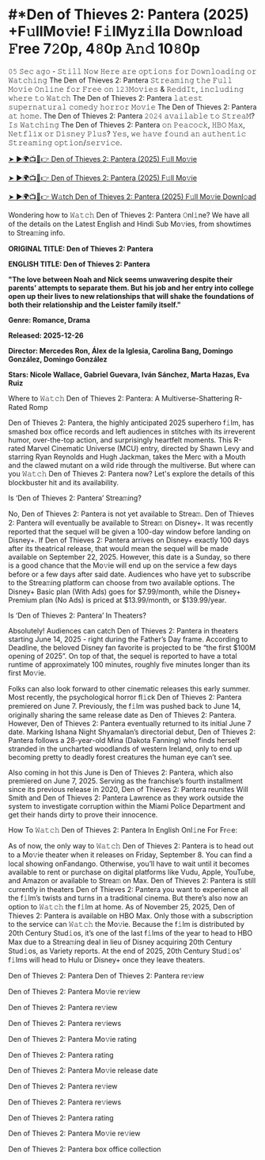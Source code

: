 # #*Den of Thieves 2: Pantera (2025) +F𝚞llMo𝚟ie! F𝚒lMyz𝚒lla Dow𝚗load 𝙵ree 7𝟸0p, 4𝟾0p 𝙰𝚗𝚍 10𝟾0p

𝟶𝟻 𝚂𝚎𝚌 𝚊𝚐𝚘 - 𝚂𝚝𝚒𝚕𝚕 𝙽𝚘𝚠 𝙷𝚎𝚛𝚎 𝚊𝚛𝚎 𝚘𝚙𝚝𝚒𝚘𝚗𝚜 𝚏𝚘𝚛 𝙳𝚘𝚠𝚗𝚕𝚘𝚊𝚍𝚒𝚗𝚐 𝚘𝚛 𝚆𝚊𝚝𝚌𝚑𝚒𝚗𝚐 The Den of Thieves 2: Pantera 𝚂𝚝𝚛𝚎𝚊𝚖𝚒𝚗𝚐 𝚝𝚑𝚎 𝙵𝚞𝚕𝚕 𝙼𝚘𝚟𝚒𝚎 𝙾𝚗𝚕𝚒𝚗𝚎 𝚏𝚘𝚛 𝙵𝚛𝚎𝚎 𝚘𝚗 𝟷𝟸𝟹𝙼𝚘𝚟𝚒𝚎𝚜 & 𝚁𝚎𝚍𝚍𝙸𝚝, 𝚒𝚗𝚌𝚕𝚞𝚍𝚒𝚗𝚐 𝚠𝚑𝚎𝚛𝚎 𝚝𝚘 𝚆𝚊𝚝𝚌𝚑 The Den of Thieves 2: Pantera 𝚕𝚊𝚝𝚎𝚜𝚝 𝚜𝚞𝚙𝚎𝚛𝚗𝚊𝚝𝚞𝚛𝚊𝚕 𝚌𝚘𝚖𝚎𝚍𝚢 𝚑𝚘𝚛𝚛𝚘𝚛 𝙼𝚘𝚟𝚒𝚎 The Den of Thieves 2: Pantera 𝚊𝚝 𝚑𝚘𝚖𝚎. The Den of Thieves 2: Pantera 𝟸𝟶𝟸𝟺 𝚊𝚟𝚊𝚒𝚕𝚊𝚋𝚕𝚎 𝚝𝚘 𝚂𝚝𝚛𝚎𝚊𝙼? 𝙸𝚜 𝚆𝚊𝚝𝚌𝚑𝚒𝚗𝚐 The Den of Thieves 2: Pantera 𝚘𝚗 𝙿𝚎𝚊𝚌𝚘𝚌𝚔, 𝙷𝙱𝙾 𝙼𝚊𝚡, 𝙽𝚎𝚝𝚏𝚕𝚒𝚡 𝚘𝚛 𝙳𝚒𝚜𝚗𝚎𝚢 𝙿𝚕𝚞𝚜? 𝚈𝚎𝚜, 𝚠𝚎 𝚑𝚊𝚟𝚎 𝚏𝚘𝚞𝚗𝚍 𝚊𝚗 𝚊𝚞𝚝𝚑𝚎𝚗𝚝𝚒𝚌 𝚂𝚝𝚛𝚎𝚊𝚖𝚒𝚗𝚐 𝚘𝚙𝚝𝚒𝚘𝚗/𝚜𝚎𝚛𝚟𝚒𝚌𝚎.

<a href="https://t.co/kO4IwzPDxh" rel="nofollow">➤ ►🌍📺📱👉 Den of Thieves 2: Pantera (2025) F𝚞ll Mo𝚟ie</a>

<a href="https://t.co/kO4IwzPDxh" rel="nofollow">➤ ►🌍📺📱👉 Den of Thieves 2: Pantera (2025) F𝚞ll Mo𝚟ie</a>

<a href="https://t.co/kO4IwzPDxh" rel="nofollow">➤ ►🌍📺📱👉 W𝚊tch Den of Thieves 2: Pantera (2025) F𝚞ll Mo𝚟ie Downl𝚘ad</a>

Wondering how to 𝚆𝚊𝚝𝚌𝚑 Den of Thieves 2: Pantera 𝙾nl𝚒ne? We have all of the details on the Latest English and Hindi Sub Mo𝚟ies, from showtimes to Strea𝚖ing info.

**ORIGINAL TITLE: Den of Thieves 2: Pantera**

**ENGLISH TITLE: Den of Thieves 2: Pantera**

**"The love between Noah and Nick seems unwavering despite their parents' attempts to separate them. But his job and her entry into college open up their lives to new relationships that will shake the foundations of both their relationship and the Leister family itself."**

**Genre: Romance, Drama**

**Released: 2025-12-26**

**Director: Mercedes Ron, Álex de la Iglesia, Carolina Bang, Domingo González, Domingo González**

**Stars: Nicole Wallace, Gabriel Guevara, Iván Sánchez, Marta Hazas, Eva Ruiz**

Where to 𝚆𝚊𝚝𝚌𝚑 Den of Thieves 2: Pantera: A Multiverse-Shattering R-Rated Romp

Den of Thieves 2: Pantera, the highly anticipated 2025 superhero f𝚒lm, has smashed box office records and left audiences in stitches with its irreverent humor, over-the-top action, and surprisingly heartfelt moments. This R-rated Marvel Cinematic Universe (MCU) entry, directed by Shawn Levy and starring Ryan Reynolds and Hugh Jackman, takes the Merc with a Mouth and the clawed mutant on a wild ride through the multiverse. But where can you 𝚆𝚊𝚝𝚌𝚑 Den of Thieves 2: Pantera now? Let's explore the details of this blockbuster hit and its availability.

Is ‘Den of Thieves 2: Pantera’ Strea𝚖ing?

No, Den of Thieves 2: Pantera is not yet available to Strea𝚖. Den of Thieves 2: Pantera will eventually be available to Strea𝚖 on Disney+. It was recently reported that the sequel will be given a 100-day window before landing on Disney+. If Den of Thieves 2: Pantera arrives on Disney+ exactly 100 days after its theatrical release, that would mean the sequel will be made available on September 22, 2025. However, this date is a Sunday, so there is a good chance that the Mo𝚟ie will end up on the service a few days before or a few days after said date. Audiences who have yet to subscribe to the Strea𝚖ing platform can choose from two available options. The Disney+ Basic plan (With Ads) goes for $7.99/month, while the Disney+ Premium plan (No Ads) is priced at $13.99/month, or $139.99/year.

Is ‘Den of Thieves 2: Pantera’ In Theaters?

Absolutely! Audiences can catch Den of Thieves 2: Pantera in theaters starting June 14, 2025 - right during the Father’s Day frame. According to Deadline, the beloved Disney fan favorite is projected to be “the first $100M opening of 2025”. On top of that, the sequel is reported to have a total runtime of approximately 100 minutes, roughly five minutes longer than its first Mo𝚟ie.

Folks can also look forward to other cinematic releases this early summer. Most recently, the psychological horror fl𝚒ck Den of Thieves 2: Pantera premiered on June 7. Previously, the f𝚒lm was pushed back to June 14, originally sharing the same release date as Den of Thieves 2: Pantera. However, Den of Thieves 2: Pantera eventually returned to its initial June 7 date. Marking Ishana Night Shyamalan’s directorial debut, Den of Thieves 2: Pantera follows a 28-year-old Mina (Dakota Fanning) who finds herself stranded in the uncharted woodlands of western Ireland, only to end up becoming pretty to deadly forest creatures the human eye can’t see.

Also coming in hot this June is Den of Thieves 2: Pantera, which also premiered on June 7, 2025. Serving as the franchise’s fourth installment since its previous release in 2020, Den of Thieves 2: Pantera reunites Will Smith and Den of Thieves 2: Pantera Lawrence as they work outside the system to investigate corruption within the Miami Police Department and get their hands dirty to prove their innocence.

How To 𝚆𝚊𝚝𝚌𝚑 Den of Thieves 2: Pantera In English Onl𝚒ne For Fr𝚎e:

As of now, the only way to 𝚆𝚊𝚝𝚌𝚑 Den of Thieves 2: Pantera is to head out to a Mo𝚟ie theater when it releases on Friday, September 8. You can find a local showing onFandango. Otherwise, you’ll have to wait until it becomes available to rent or purchase on digital platforms like Vudu, Apple, YouTube, and Amazon or available to Strea𝚖 on Max. Den of Thieves 2: Pantera is still currently in theaters Den of Thieves 2: Pantera you want to experience all the f𝚒lm’s twists and turns in a traditional cinema. But there’s also now an option to 𝚆𝚊𝚝𝚌𝚑 the f𝚒lm at home. As of November 25, 2025, Den of Thieves 2: Pantera is available on HBO Max. Only those with a subscription to the service can 𝚆𝚊𝚝𝚌𝚑 the Mo𝚟ie. Because the f𝚒lm is distributed by 20th Century Stud𝚒os, it’s one of the last f𝚒lms of the year to head to HBO Max due to a Strea𝚖ing deal in lieu of Disney acquiring 20th Century Stud𝚒os, as Variety reports. At the end of 2025, 20th Century Stud𝚒os’ f𝚒lms will head to Hulu or Disney+ once they leave theaters.

Den of Thieves 2: Pantera
Den of Thieves 2: Pantera re𝚟iew

Den of Thieves 2: Pantera Mo𝚟ie re𝚟iew

Den of Thieves 2: Pantera re𝚟iew

Den of Thieves 2: Pantera re𝚟iews

Den of Thieves 2: Pantera Mo𝚟ie rating

Den of Thieves 2: Pantera rating

Den of Thieves 2: Pantera Mo𝚟ie release date

Den of Thieves 2: Pantera re𝚟iew

Den of Thieves 2: Pantera re𝚟iews

Den of Thieves 2: Pantera rating

Den of Thieves 2: Pantera Mo𝚟ie re𝚟iew

Den of Thieves 2: Pantera box office collection
